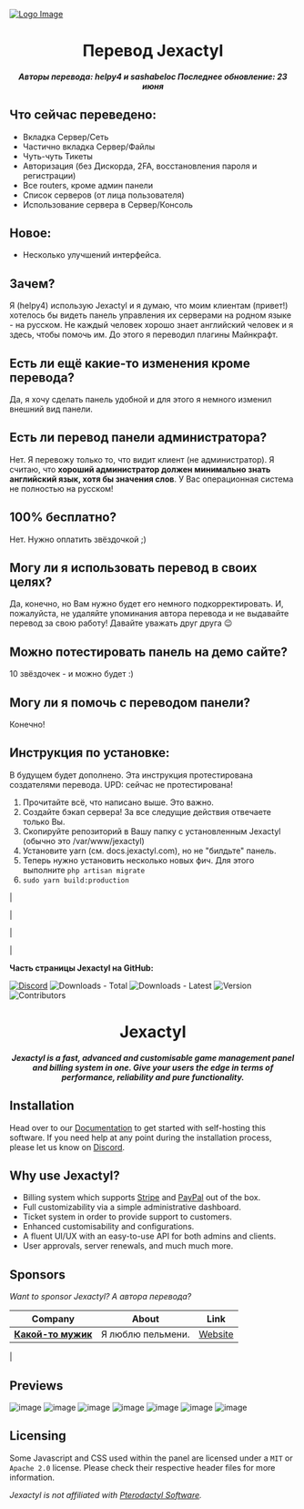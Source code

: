 [![Logo Image](https://cdn.discordapp.com/attachments/1238497742515601439/1253440389000724561/24.png?ex=6675dcd4&is=66748b54&hm=69271263a6023e12be36398e1bf07841efafd5cb4c4b2e096cfc8c41603bb076&)](https://)

<h1 align="center">Перевод Jexactyl</h1>
<h5 align="center">
    <strong>
       Авторы перевода: helpy4 и sashabeloc
       Последнее обновление: 23 июня
   </strong>
</h5>

## Что сейчас переведено:

+ Вкладка Сервер/Сеть
+ Частично вкладка Сервер/Файлы
+ Чуть-чуть Тикеты
+ Авторизация (без Дискорда, 2FA, восстановления пароля и регистрации)
+ Все routers, кроме админ панели
+ Список серверов (от лица пользователя)
+ Использование сервера в Сервер/Консоль

## Новое:

+ Несколько улучшений интерфейса.

## Зачем?
Я (helpy4) использую Jexactyl и я думаю, что моим клиентам (привет!) хотелось бы видеть панель управления их серверами на родном языке - на русском. Не каждый человек хорошо знает английский человек и я здесь, чтобы помочь им. До этого я переводил плагины Майнкрафт.

## Есть ли ещё какие-то изменения кроме перевода?
Да, я хочу сделать панель удобной и для этого я немного изменил внешний вид панели.

## Есть ли перевод панели администратора?
Нет. Я перевожу только то, что видит клиент (не администратор). Я считаю, что **хороший администратор должен минимально знать английский язык, хотя бы значения слов**. У Вас операционная система не полностью на русском!

## 100% бесплатно?
Нет. Нужно оплатить звёздочкой ;)

## Могу ли я использовать перевод в своих целях?
Да, конечно, но Вам нужно будет его немного подкорректировать. И, пожалуйста, не удаляйте упоминания автора перевода и не выдавайте перевод за свою работу! Давайте уважать друг друга 😉

## Можно потестировать панель на демо сайте?
10 звёздочек - и можно будет :)

## Могу ли я помочь с переводом панели?
Конечно!

## Инструкция по установке:

В будущем будет дополнено. Эта инструкция протестирована создателями перевода. UPD: сейчас не протестирована!
1) Прочитайте всё, что написано выше. Это важно.
2) Создайте бэкап сервера! За все следущие действия отвечаете только Вы.
3) Скопируйте репозиторий в Вашу папку с установленным Jexactyl (обычно это /var/www/jexactyl) 
4) Установите yarn (см. docs.jexactyl.com), но не "билдьте" панель.
5) Теперь нужно установить несколько новых фич. Для этого выполните `php artisan migrate`
6) `sudo yarn build:production`

|

|

|

|

**Часть страницы Jexactyl на GitHub:**

[![Discord](https://img.shields.io/discord/922284031129825280?style=for-the-badge)](https://discord.com/invite/qttGR4Z5Pk)
![Downloads - Total](https://img.shields.io/github/downloads/jexactyl/jexactyl/total?style=for-the-badge)
![Downloads - Latest](https://img.shields.io/github/downloads/jexactyl/jexactyl/latest/total?style=for-the-badge)
![Version](https://img.shields.io/github/v/release/jexactyl/jexactyl?style=for-the-badge)
![Contributors](https://img.shields.io/github/contributors-anon/jexactyl/jexactyl?style=for-the-badge)

<h1 align="center">Jexactyl</h1>
<h5 align="center">
    <strong>
        Jexactyl is a fast, advanced and customisable game management panel and billing system in one.
        Give your users the edge in terms of performance, reliability and pure functionality.
    </strong>
</h5>

## Installation
Head over to our [Documentation](https://docs.jexactyl.com) to get started with self-hosting this software.
If you need help at any point during the installation process, please let us know on [Discord](https://discord.com/invite/qttGR4Z5Pk).

## Why use Jexactyl?
* Billing system which supports [Stripe](https://stripe.com) and [PayPal](https://paypal.com) out of the box.
* Full customizability via a simple administrative dashboard.
* Ticket system in order to provide support to customers.
* Enhanced customisability and configurations.
* A fluent UI/UX with an easy-to-use API for both admins and clients.
* User approvals, server renewals, and much much more.

## Sponsors
*Want to sponsor Jexactyl? А автора перевода?*

| Company | About | Link |
| ------- | ----- | ------- |
| [**Какой-то мужик**](https://) | Я люблю пельмени. | [Website](https://) |
| 

## Previews
![image](https://user-images.githubusercontent.com/72230943/201116518-af5e3291-74f7-433a-b035-6d80e8c7e8f8.png)
![image](https://user-images.githubusercontent.com/72230943/201116580-ae864e7c-aac7-4766-ab9c-c6cb97d0b015.png)
![image](https://user-images.githubusercontent.com/72230943/201116688-b53d721e-c30f-424e-8a53-025f313ec98f.png)
![image](https://user-images.githubusercontent.com/72230943/201116840-92c00c15-5717-4121-83cd-69397f9bacba.png)
![image](https://user-images.githubusercontent.com/72230943/201116914-8b1c8867-c462-4b25-ae47-803b2e4ea39c.png)
![image](https://user-images.githubusercontent.com/72230943/201116959-a626e6fc-18a9-4c06-869e-2f13b37b8457.png)
![image](https://user-images.githubusercontent.com/72230943/201117028-3db8aa2e-b14b-4679-9f2c-c5afb208767c.png)


## Licensing
Some Javascript and CSS used within the panel are licensed under a `MIT` or `Apache 2.0` license. Please check their
respective header files for more information.

*Jexactyl is not affiliated with [Pterodactyl Software](https://pterodactyl.io).*
